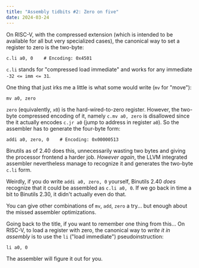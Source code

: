 ```yaml
---
title: "Assembly tidbits #2: Zero on five"
date: 2024-03-24
---
```


On RISC-V, with the compressed extension (which is intended to be available for all but very specialized cases), the canonical way to set a register to zero is the two-byte:

```
c.li a0, 0    # Encoding: 0x4501
```

`c.li` stands for "compressed load immediate" and works for any immediate `-32 <= imm <= 31`.

One thing that just irks me a little is what some would write (`mv` for "move"):

```
mv a0, zero
```

`zero` (equivalently, `x0`) is the hard-wired-to-zero register. However, the two-byte compressed encoding of it, namely `c.mv a0, zero` is disallowed since the it actually encodes `c.jr a0` (jump to address in register `a0`). So the assembler has to generate the four-byte form:

```
addi a0, zero, 0    # Encoding: 0x00000513
```

Binutils as of 2.40 does this, unnecessarily wasting two bytes and giving the processor frontend a harder job. *However again*, the LLVM integrated assembler nevertheless manage to recognize it and generates the two-byte `c.li` form.

Weirdly, if you do write `addi a0, zero, 0` yourself, Binutils 2.40 *does* recognize that it could be assembled as `c.li a0, 0`. If we go back in time a bit to Binutils 2.30, it didn't actually even do that.

You can give other combinations of `mv`, `add`, `zero` a try... but enough about the missed assembler optimizations.

Going back to the title, if you want to remember one thing from this... On RISC-V, to load a register with zero, the canonical way to *write it in assembly* is to use the `li` ("load immediate") pseudoinstruction:

```
li a0, 0
```

The assembler will figure it out for you. 
